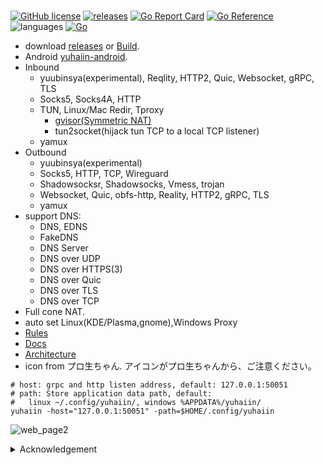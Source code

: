 #

[![GitHub license](https://img.shields.io/github/license/Asutorufa/yuhaiin)](https://github.com/Asutorufa/yuhaiin/blob/master/LICENSE)
[![releases](https://img.shields.io/github/release-pre/asutorufa/yuhaiin.svg)](https://github.com/Asutorufa/yuhaiin/releases)
[![Go Report Card](https://goreportcard.com/badge/github.com/Asutorufa/yuhaiin)](https://goreportcard.com/report/github.com/Asutorufa/yuhaiin)
[![Go Reference](https://pkg.go.dev/badge/github.com/Asutorufa/yuhaiin.svg)](https://pkg.go.dev/github.com/Asutorufa/yuhaiin)
![languages](https://img.shields.io/github/languages/top/asutorufa/yuhaiin.svg) [![Go](https://github.com/Asutorufa/yuhaiin/actions/workflows/go.yml/badge.svg)](https://github.com/Asutorufa/yuhaiin/actions/workflows/go.yml)  
  
- download [releases](https://github.com/Asutorufa/yuhaiin/releases) or [Build](https://github.com/Asutorufa/yuhaiin/wiki/build).  
- Android [yuhaiin-android](https://github.com/Asutorufa/yuhaiin-android).  
- Inbound
  - yuubinsya(experimental), Reqlity, HTTP2, Quic, Websocket, gRPC, TLS
  - Socks5, Socks4A, HTTP
  - TUN, Linux/Mac Redir, Tproxy
    - [gvisor(Symmetric NAT)](https://github.com/google/gvisor)
    - tun2socket(hijack tun TCP to a local TCP listener)
  - yamux  
- Outbound
  - yuubinsya(experimental)
  - Socks5, HTTP, TCP, Wireguard
  - Shadowsocksr, Shadowsocks, Vmess, trojan  
  - Websocket, Quic, obfs-http, Reality, HTTP2, gRPC, TLS  
  - yamux  
- support DNS:
  - DNS, EDNS
  - FakeDNS
  - DNS Server
  - DNS over UDP
  - DNS over HTTPS(3)
  - DNS over Quic
  - DNS over TLS
  - DNS over TCP
- Full cone NAT.
- auto set Linux(KDE/Plasma,gnome),Windows Proxy  
- [Rules](https://github.com/Asutorufa/yuhaiin/tree/ACL)  
- [Docs](https://github.com/Asutorufa/yuhaiin/tree/main/docs)  
- [Architecture](https://github.com/Asutorufa/yuhaiin/wiki/architecture)
- icon from プロ生ちゃん. アイコンがプロ生ちゃんから、ご注意ください。  

```shell
# host: grpc and http listen address, default: 127.0.0.1:50051
# path: Store application data path, default:
#   linux ~/.config/yuhaiin/, windows %APPDATA%/yuhaiin/
yuhaiin -host="127.0.0.1:50051" -path=$HOME/.config/yuhaiin
```

![web_page2](https://raw.githubusercontent.com/Asutorufa/yuhaiin/master/assets/img/web_page2.png)

<details>
<summary>Acknowledgement</summary>

- [Golang](https://golang.org)  
- [google/gVisor](https://github.com/google/gvisor)
- [gRPC](https://grpc.io/)  
- [protobuf-go](https://github.com/protocolbuffers/protobuf-go)  
- [プロ生ちゃん](https://kei.pronama.jp/)
- [etcd-io/bbolt](https://github.com/etcd-io/bbolt)  

Reference:

- [xjasonlyu/tun2socks](https://github.com/xjasonlyu/tun2socks)
- [mzz2017/shadowsocksR](https://github.com/mzz2017/shadowsocksR)  
- [shadowsocks/go-shadowsocks2](https://github.com/shadowsocks/go-shadowsocks2)  
- [vmess-client](https://github.com/gitsrc/vmess-client)  

</details>
